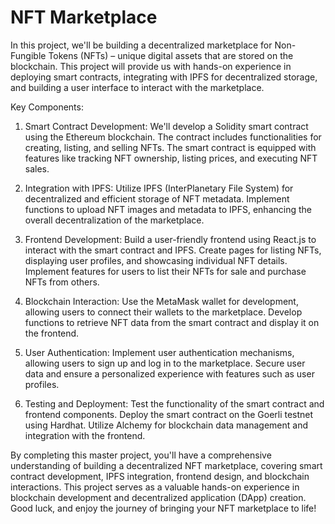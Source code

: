 # NFT Marketplace

In this project, we'll be building a decentralized marketplace for Non-Fungible Tokens (NFTs) – unique digital assets that are stored on the blockchain. This project will provide us with hands-on experience in deploying smart contracts, integrating with IPFS for decentralized storage, and building a user interface to interact with the marketplace.

Key Components:
1. Smart Contract Development:
We'll develop a Solidity smart contract using the Ethereum blockchain. The contract includes functionalities for creating, listing, and selling NFTs. The smart contract is equipped with features like tracking NFT ownership, listing prices, and executing NFT sales.

2. Integration with IPFS:
Utilize IPFS (InterPlanetary File System) for decentralized and efficient storage of NFT metadata.
Implement functions to upload NFT images and metadata to IPFS, enhancing the overall decentralization of the marketplace.

3. Frontend Development:
Build a user-friendly frontend using React.js to interact with the smart contract and IPFS.
Create pages for listing NFTs, displaying user profiles, and showcasing individual NFT details.
Implement features for users to list their NFTs for sale and purchase NFTs from others.

4. Blockchain Interaction:
Use the MetaMask wallet for development, allowing users to connect their wallets to the marketplace.
Develop functions to retrieve NFT data from the smart contract and display it on the frontend.
  
5. User Authentication:
Implement user authentication mechanisms, allowing users to sign up and log in to the marketplace.
Secure user data and ensure a personalized experience with features such as user profiles.

6. Testing and Deployment:
Test the functionality of the smart contract and frontend components.
Deploy the smart contract on the Goerli testnet using Hardhat.
Utilize Alchemy for blockchain data management and integration with the frontend.

By completing this master project, you'll have a comprehensive understanding of building a decentralized NFT marketplace, covering smart contract development, IPFS integration, frontend design, and blockchain interactions. This project serves as a valuable hands-on experience in blockchain development and decentralized application (DApp) creation. Good luck, and enjoy the journey of bringing your NFT marketplace to life!
